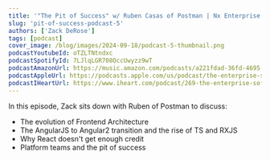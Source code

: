 ```yaml
---
title: '"The Pit of Success" w/ Ruben Casas of Postman | Nx Enterprise Podcast Episode 5'
slug: 'pit-of-success-podcast-5'
authors: ['Zack DeRose']
tags: [podcast]
cover_image: /blog/images/2024-09-18/podcast-5-thumbnail.png
podcastYoutubeId: oTZLTNtndxc
podcastSpotifyId: 7LJlqLGR708OccUwyzz9wT
podcastAmazonUrl: https://music.amazon.com/podcasts/a221fdad-36fd-4695-a5b4-038d7b99d284/episodes/352e8cef-b8df-4e81-be38-96a0cf62e0f5/the-enterprise-software-podcast-by-nx-the-enterprise-software-podcast-by-nx-5-ruben-casas-postman
podcastAppleUrl: https://podcasts.apple.com/us/podcast/the-enterprise-software-podcast-by-nx-5-ruben-casas-postman/id1752704996?i=1000669972799
podcastIHeartUrl: https://www.iheart.com/podcast/269-the-enterprise-software-po-186891508/episode/the-enterprise-software-podcast-by-nx-217668148/
---
```


In this episode, Zack sits down with Ruben of Postman to discuss:

- The evolution of Frontend Architecture
- The AngularJS to Angular2 transition and the rise of TS and RXJS
- Why React doesn't get enough credit
- Platform teams and the pit of success
